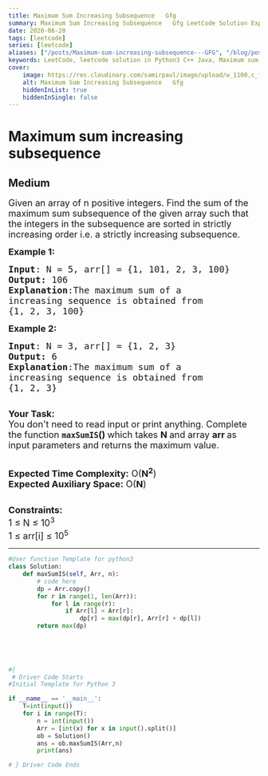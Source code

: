 ```yaml
---
title: Maximum Sum Increasing Subsequence   Gfg
summary: Maximum Sum Increasing Subsequence   Gfg LeetCode Solution Explained
date: 2020-06-20
tags: [leetcode]
series: [leetcode]
aliases: ["/posts/Maximum-sum-increasing-subsequence---GFG", "/blog/posts/Maximum-sum-increasing-subsequence---GFG", "/Maximum-sum-increasing-subsequence---GFG"]
keywords: LeetCode, leetcode solution in Python3 C++ Java, Maximum sum increasing subsequence - GFG solution
cover:
    image: https://res.cloudinary.com/samirpaul/image/upload/w_1100,c_fit,co_rgb:FFFFFF,l_text:Arial_70_bold:Maximum Sum Increasing Subsequence   Gfg/problem-solving.webp
    alt: Maximum Sum Increasing Subsequence   Gfg
    hiddenInList: true
    hiddenInSingle: false
---
```



# Maximum sum increasing subsequence
## Medium
<div class="problems_problem_content__Xm_eO"><p><span style="font-size:18px">Given an array of n positive integers. Find the sum of the maximum sum subsequence of the given array such that the integers in the subsequence are sorted in strictly increasing order i.e. a strictly increasing subsequence.&nbsp;</span></p>

<p><span style="font-size:18px"><strong>Example 1:</strong></span></p>

<pre><span style="font-size:18px"><strong>Input</strong>: N = 5, arr[] = {1, 101, 2, 3, 100} 
<strong>Output:</strong> 106
<strong>Explanation</strong>:The maximum sum of a
increasing sequence is obtained from
{1, 2, 3, 100}</span></pre>

<p><span style="font-size:18px"><strong>Example 2:</strong></span></p>

<pre><span style="font-size:18px"><strong>Input</strong>: N = 3, arr[] = {1, 2, 3}
<strong>Output:</strong> 6
<strong>Explanation</strong>:The maximum sum of a
increasing sequence is obtained from
{1, 2, 3}</span></pre>

<p><br>
<span style="font-size:18px"><strong>Your Task:&nbsp;&nbsp;</strong><br>
You don't need to read input or print anything. Complete the function <strong><code>maxSumIS</code>()&nbsp;</strong>which takes <strong>N </strong>and array <strong>arr </strong>as input parameters and returns the maximum value.</span></p>

<p><br>
<span style="font-size:18px"><strong>Expected Time Complexity:</strong> O(<strong>N<sup>2</sup></strong>)<br>
<strong>Expected Auxiliary Space:</strong> O(<strong>N</strong>)</span></p>

<p><br>
<span style="font-size:18px"><strong>Constraints:</strong><br>
1 ≤ N ≤ 10<sup>3</sup></span><br>
<span style="font-size:18px">1 ≤ arr[i] ≤ 10<sup>5</sup></span></p>
</div>

---




```python
#User function Template for python3
class Solution:
	def maxSumIS(self, Arr, n):
		# code here
		dp = Arr.copy()
		for r in range(1, len(Arr)):
		    for l in range(r):
		        if Arr[l] < Arr[r]:
		            dp[r] = max(dp[r], Arr[r] + dp[l])
		return max(dp)
		
		
		


#{ 
 # Driver Code Starts
#Initial Template for Python 3

if __name__ == '__main__':
	T=int(input())
	for i in range(T):
		n = int(input())
		Arr = [int(x) for x in input().split()]
		ob = Solution()
		ans = ob.maxSumIS(Arr,n)
		print(ans)

# } Driver Code Ends
```
